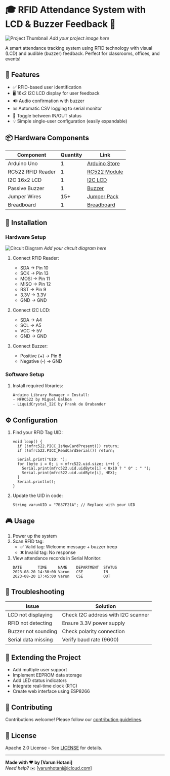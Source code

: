 # 🎓 RFID Attendance System with LCD & Buzzer Feedback 📡

![Project Thumbnail](https://via.placeholder.com/800x400.png?text=RFID+Attendance+System+Project) *Add your project image here*

A smart attendance tracking system using RFID technology with visual (LCD) and audible (buzzer) feedback. Perfect for classrooms, offices, and events!

## 🚀 Features
- ✅ RFID-based user identification
- 🖥 16x2 I2C LCD display for user feedback
- 🔊 Audio confirmation with buzzer
- 📊 Automatic CSV logging to serial monitor
- 🔁 Toggle between IN/OUT status
- 💡 Simple single-user configuration (easily expandable)

## 📦 Hardware Components
| Component | Quantity | Link |
|-----------|----------|------|
| Arduino Uno | 1 | [Arduino Store](https://store.arduino.cc/) |
| RC522 RFID Reader | 1 | [RC522 Module](https://amzn.to/3xyz123) |
| I2C 16x2 LCD | 1 | [I2C LCD](https://amzn.to/3abc456) |
| Passive Buzzer | 1 | [Buzzer](https://amzn.to/3def789) |
| Jumper Wires | 15+ | [Jumper Pack](https://amzn.to/3ghi789) |
| Breadboard | 1 | [Breadboard](https://amzn.to/3jkl012) |

## 🔧 Installation
### Hardware Setup
![Circuit Diagram](https://via.placeholder.com/800x400.png?text=Circuit+Diagram) *Add your circuit diagram here*

1. Connect RFID Reader:
   - SDA → Pin 10
   - SCK → Pin 13
   - MOSI → Pin 11
   - MISO → Pin 12
   - RST → Pin 9
   - 3.3V → 3.3V
   - GND → GND

2. Connect I2C LCD:
   - SDA → A4
   - SCL → A5
   - VCC → 5V
   - GND → GND

3. Connect Buzzer:
   - Positive (+) → Pin 8
   - Negative (-) → GND

### Software Setup
1. Install required libraries:
   ```bash
   Arduino Library Manager > Install:
   - MFRC522 by Miguel Balboa
   - LiquidCrystal_I2C by Frank de Brabander

## ⚙️ Configuration
1. Find your RFID Tag UID:
   ```arduino
   void loop() {
     if (!mfrc522.PICC_IsNewCardPresent()) return;
     if (!mfrc522.PICC_ReadCardSerial()) return;
     
     Serial.print("UID: ");
     for (byte i = 0; i < mfrc522.uid.size; i++) {
       Serial.print(mfrc522.uid.uidByte[i] < 0x10 ? " 0" : " ");
       Serial.print(mfrc522.uid.uidByte[i], HEX);
     }
     Serial.println();
   }
   ```

2. Update the UID in code:
   ```arduino
   String varunUID = "7B37F21A"; // Replace with your UID
   ```

## 🎮 Usage
1. Power up the system
2. Scan RFID tag:
   - ✅ Valid tag: Welcome message + buzzer beep
   - ❌ Invalid tag: No response
3. View attendance records in Serial Monitor:
   ```
   DATE       TIME     NAME    DEPARTMENT  STATUS
   2023-08-20 14:30:00 Varun   CSE         IN
   2023-08-20 17:45:00 Varun   CSE         OUT
   ```

## 🚨 Troubleshooting
| Issue | Solution |
|-------|----------|
| LCD not displaying | Check I2C address with I2C scanner |
| RFID not detecting | Ensure 3.3V power supply |
| Buzzer not sounding | Check polarity connection |
| Serial data missing | Verify baud rate (9600) |

## 🌟 Extending the Project
- Add multiple user support
- Implement EEPROM data storage
- Add LED status indicators
- Integrate real-time clock (RTC)
- Create web interface using ESP8266

## 🤝 Contributing
Contributions welcome! Please follow our [contribution guidelines](CONTRIBUTING.md).

## 📄 License
Apache 2.0 License - See [LICENSE](LICENSE) for details.

---

**Made with ❤️ by [Varun Hotani]**  
*Need help?* ✉️ [varunhotani@icloud.com]
